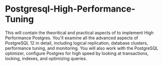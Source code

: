 # Postgresql-High-Performance-Tuning
This will contain the theoritical and practical aspects of to implement High Performance Postgres. You'll examine all the advanced aspects of PostgreSQL 12 in detail, including logical replication, database clusters, performance tuning, and monitoring. You will also work with the PostgreSQL optimizer, configure Postgres for high speed by looking at transactions, locking, indexes, and optimizing queries.
